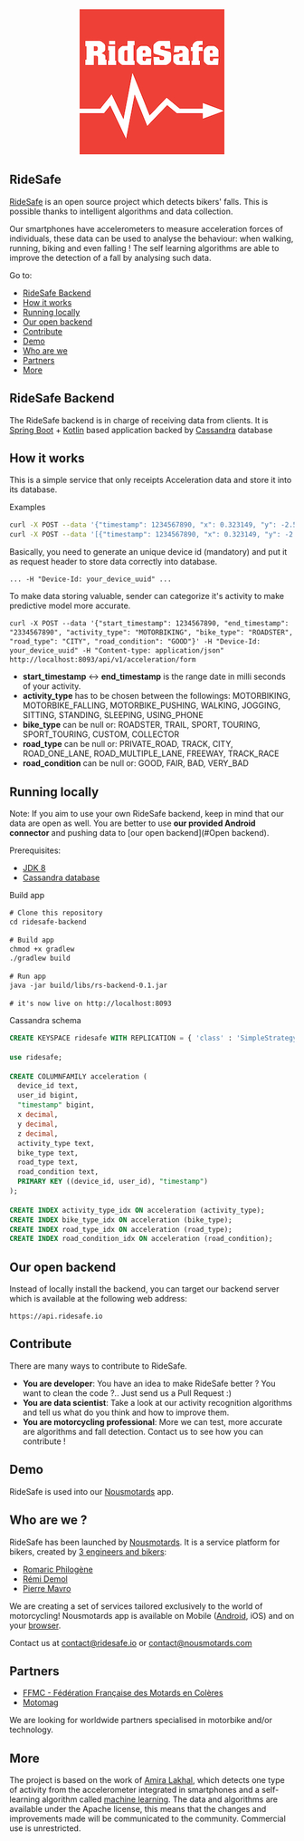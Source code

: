 <center><img src="https://raw.githubusercontent.com/ridesafe/project/gh-pages/ridesafe_256.jpg" ></center>

## RideSafe
[RideSafe](http://www.ridesafe.io) is an open source project which detects bikers' falls. This is possible thanks to intelligent algorithms and data collection.

Our smartphones have accelerometers to measure acceleration forces of individuals, these data can be used to analyse the behaviour: when walking, running, biking and even falling !
The self learning algorithms are able to improve the detection of a fall by analysing such data.

Go to:
* [RideSafe Backend](#ridesafe-backend)
* [How it works](#how-it-works)
* [Running locally](#running-locally)
* [Our open backend](#our-open-backend)
* [Contribute](#contribute)
* [Demo](#demo)
* [Who are we](#who-are-we)
* [Partners](#partners)
* [More](#more)

## RideSafe Backend
The RideSafe backend is in charge of receiving data from clients. It is [Spring Boot](http://projects.spring.io/spring-boot/) + [Kotlin](https://kotlinlang.org/) based application backed by [Cassandra](http://cassandra.apache.org/) database

## How it works
This is a simple service that only receipts Acceleration data and store it into its database.

Examples
```bash
curl -X POST --data '{"timestamp": 1234567890, "x": 0.323149, "y": -2.5231, "z": 9.28387237}' -H "Device-Id: your_device_uuid" -H "Content-type: application/json" http://localhost:8093/api/v1/acceleration
curl -X POST --data '[{"timestamp": 1234567890, "x": 0.323149, "y": -2.5231, "z": 9.28387237}, ...]' -H "Device-Id: your_device_uuid" -H "Content-type: application/json" http://localhost:8093/api/v1/accelerations
```

Basically, you need to generate an unique device id (mandatory) and put it as request header to store data correctly into database.
```
... -H "Device-Id: your_device_uuid" ...
```

To make data storing valuable, sender can categorize it's activity to make predictive model more accurate.
```
curl -X POST --data '{"start_timestamp": 1234567890, "end_timestamp": "2334567890", "activity_type": "MOTORBIKING", "bike_type": "ROADSTER", "road_type": "CITY", "road_condition": "GOOD"}' -H "Device-Id: your_device_uuid" -H "Content-type: application/json" http://localhost:8093/api/v1/acceleration/form
```

* **start_timestamp** <-> **end_timestamp** is the range date in milli seconds of your activity.
* **activity_type** has to be chosen between the followings: MOTORBIKING, MOTORBIKE_FALLING, MOTORBIKE_PUSHING, WALKING, JOGGING, SITTING, STANDING, SLEEPING, USING_PHONE
* **bike_type** can be null or: ROADSTER, TRAIL, SPORT, TOURING, SPORT_TOURING, CUSTOM, COLLECTOR
* **road_type** can be null or: PRIVATE_ROAD, TRACK, CITY, ROAD_ONE_LANE, ROAD_MULTIPLE_LANE, FREEWAY, TRACK_RACE
* **road_condition** can be null or: GOOD, FAIR, BAD, VERY_BAD

## Running locally
Note: If you aim to use your own RideSafe backend, keep in mind that our data are open as well. You are better to use **our provided Android connector** and pushing data to [our open backend](#Open backend).

Prerequisites:
* [JDK 8](http://www.oracle.com/technetwork/java/javase/downloads/jdk8-downloads-2133151.html)
* [Cassandra database](http://cassandra.apache.org/download/)

Build app
```
# Clone this repository
cd ridesafe-backend

# Build app
chmod +x gradlew
./gradlew build

# Run app
java -jar build/libs/rs-backend-0.1.jar

# it's now live on http://localhost:8093
```

Cassandra schema
```SQL
CREATE KEYSPACE ridesafe WITH REPLICATION = { 'class' : 'SimpleStrategy', 'replication_factor' : 1 };

use ridesafe;

CREATE COLUMNFAMILY acceleration (
  device_id text,
  user_id bigint,
  "timestamp" bigint,
  x decimal,
  y decimal,
  z decimal,
  activity_type text,
  bike_type text,
  road_type text,
  road_condition text,
  PRIMARY KEY ((device_id, user_id), "timestamp")
);

CREATE INDEX activity_type_idx ON acceleration (activity_type);
CREATE INDEX bike_type_idx ON acceleration (bike_type);
CREATE INDEX road_type_idx ON acceleration (road_type);
CREATE INDEX road_condition_idx ON acceleration (road_condition);
```

## Our open backend
Instead of locally install the backend, you can target our backend server which is available at the following web address:
```
https://api.ridesafe.io
```

## Contribute
There are many ways to contribute to RideSafe.
* **You are developer**: You have an idea to make RideSafe better ? You want to clean the code ?.. Just send us a Pull Request :)
* **You are data scientist**: Take a look at our activity recognition algorithms and tell us what do you think and how to improve them.
* **You are motorcycling professional**: More we can test, more accurate are algorithms and fall detection. Contact us to see how you can contribute !

## Demo
RideSafe is used into our [Nousmotards](https://play.google.com/store/apps/details?id=com.nousmotards.android) app.


## Who are we ?
RideSafe has been launched by [Nousmotards](https://www.nousmotards.com).
It is a service platform for bikers, created by [3 engineers and bikers](http://blog.nousmotards.com/2015/04/24/ouverture-du-blog-nousmotards/):
* [Romaric Philogène](https://fr.linkedin.com/in/romaricphilogene)
* [Rémi Demol](https://www.linkedin.com/in/demolremi/fr)
* [Pierre Mavro](https://fr.linkedin.com/in/pmavro/fr)

We are creating a set of services tailored exclusively to the world of motorcycling!
Nousmotards app is available on Mobile ([Android](https://play.google.com/store/apps/details?id=com.nousmotards.android), iOS) and on your [browser](https://www.nousmotards.com).

Contact us at [contact@ridesafe.io](mailto:contact@ridesafe.io) or [contact@nousmotards.com](mailto:contact@nousmotards.com)

## Partners
* [FFMC - Fédération Française des Motards en Colères](http://ffmc.fr/)
* [Motomag](http://www.motomag.com/)

We are looking for worldwide partners specialised in motorbike and/or technology.

## More
The project is based on the work of [Amira Lakhal](https://github.com/MiraLak), which detects one type of activity from the accelerometer integrated in smartphones and a self-learning algorithm called [machine learning](https://en.wikipedia.org/wiki/Machine_learning).
The data and algorithms are available under the Apache license, this means that the changes and improvements made will be communicated to the community.
Commercial use is unrestricted.